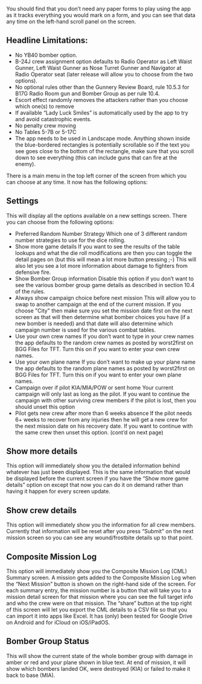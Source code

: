 You should find that you don’t need any paper forms to play using the app as it tracks everything you would mark on a form, and you can see that data any time on the left-hand scroll panel on the screen.

## Headline Limitations:
- No YB40 bomber option.
- B-24J crew assignment option defaults to Radio Operator as Left Waist Gunner, Left Waist Gunner as Nose Turret Gunner and Navigator at Radio Operator seat (later release will allow you to choose from the two options).
- No optional rules other than the Gunnery Review Board, rule 10.5.3 for B17G Radio Room gun and Bomber Group as per rule 10.4.
- Escort effect randomly removes the attackers rather than you choose which one(s) to remove
- If available “Lady Luck Smiles” is automatically used by the app to try and avoid catastrophic events.
- No penalty crew moving
- No Tables 5-7B or 5-17C
- The app needs to be used in Landscape mode.
Anything shown inside the blue-bordered rectangles is potentially scrollable so if the text you see goes close to the bottom of the rectangle, make sure that you scroll down to see everything (this can include guns that can fire at the enemy).

There is a main menu in the top left corner of the screen from which you can choose at any time. It now has the following options:

## Settings
This will display all the options available on a new settings screen. There you can choose from the following options:
- Preferred Random Number Strategy
Which one of 3 different random number strategies to use for the dice rolling.
- Show more game details
If you want to see the results of the table lookups and what the die roll modifications are then you can toggle the detail pages on (but this will mean a lot more button pressing ;-)
This will also let you see a lot more information about damage to fighters from defensive fire.
- Show Bomber Group information
Disable this option if you don’t want to see the various bomber group game details as described in section 10.4 of the rules.
- Always show campaign choice before next mission
This will allow you to swap to another campaign at the end of the current mission.
If you choose "City" then make sure you set the mission date first on the next screen as that will then determine what bomber choices you have (if a new bomber is needed) and that date will also determine which campaign number is used for the various combat tables.
- Use your own crew names
If you don’t want to type in your crew names the app defaults to the random crew names as posted by worst2first on BGG Files for TFT. Turn this on if you want to enter your own crew names.
- Use your own plane name
If you don’t want to make up your plane name the app defaults to the random plane names as posted by worst2first on BGG Files for TFT. Turn this on if you want to enter your own plane names.
- Campaign over if pilot KIA/MIA/POW or sent home
Your current campaign will only last as long as the pilot. If you want to continue the campaign with other surviving crew members if the pilot is lost, then you should unset this option
- Pilot gets new crew after more than 6 weeks absence
If the pilot needs 6+ weeks to recover from any injuries then he will get a new crew for the next mission date on his recovery date. If you want to continue with the same crew then unset this option.
(cont’d on next page)

## Show more details
This option will immediately show you the detailed information behind whatever has just been displayed. This is the same information that would be displayed before the current screen if you have the “Show more game details” option on except that now you can do it on demand rather than having it happen for every screen update.

## Show crew details
This option will immediately show you the information for all crew members.
Currently that information will be reset after you press “Submit” on the next mission screen so you can see any wound/frostbite details up to that point.

## Composite Mission Log
This option will immediately show you the Composite Mission Log (CML) Summary screen. A mission gets added to the Composite Mission Log when the “Next Mission” button is shown on the right-hand side of the screen.
For each summary entry, the mission number is a button that will take you to a mission detail screen for that mission where you can see the full target info and who the crew were on that mission.
The “share” button at the top right of this screen will let you export the CML details to a CSV file so that you can import it into apps like Excel. It has (only) been tested for Google Drive on Android and for iCloud on iOS/iPadOS.

## Bomber Group Status
This will show the current state of the whole bomber group with damage in amber or red and your plane shown in blue text.
At end of mission, it will show which bombers landed OK, were destroyed (KIA) or failed to make it back to base (MIA).
